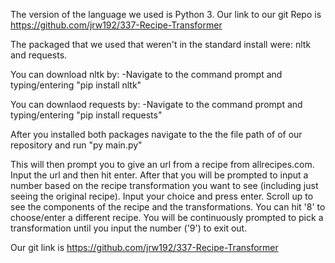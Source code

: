 The version of the language we used is Python 3.
Our link to our git Repo is https://github.com/jrw192/337-Recipe-Transformer

The packaged that we used that weren't in the standard install were: 
  nltk and requests.

You can download nltk by:
-Navigate to the command prompt and typing/entering "pip install nltk"

You can downlaod requests by:
-Navigate to the command prompt and typing/entering "pip install requests"

After you installed both packages navigate to the the file path of of our repository and run "py main.py"

This will then prompt you to give an url from a recipe from allrecipes.com. Input the url and then hit enter. After that you will be prompted to input a number based on the recipe transformation you want to see (including just seeing the original recipe). Input your choice and press enter. Scroll up to see the components of the recipe and the transformations. You can hit '8' to choose/enter a different recipe. You will be continuously prompted to pick a transformation until you input the number ('9') to exit out. 


Our git link is https://github.com/jrw192/337-Recipe-Transformer
